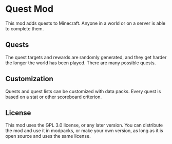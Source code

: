 # Quest Mod
This mod adds quests to Minecraft. Anyone in a world or on a server is able to complete them.

## Quests
The quest targets and rewards are randomly generated, and they get harder the longer the world has been played. There are many possible quests.

## Customization
Quests and quest lists can be customized with data packs. Every quest is based on a stat or other scoreboard criterion.

## License
This mod uses the GPL 3.0 license, or any later version. You can distribute the mod and use it in modpacks, or make your own version, as long as it is open source and uses the same license.